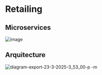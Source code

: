 # Retailing

## Microservices

![image](https://github.com/user-attachments/assets/2c8bdf4f-5b78-421e-91f4-fcfe2497a431)

## Arquitecture

![diagram-export-23-3-2025-3_53_00-p -m](https://github.com/user-attachments/assets/4c8fe9a8-4d3c-4646-85b5-ff6a9c0f84a4)
